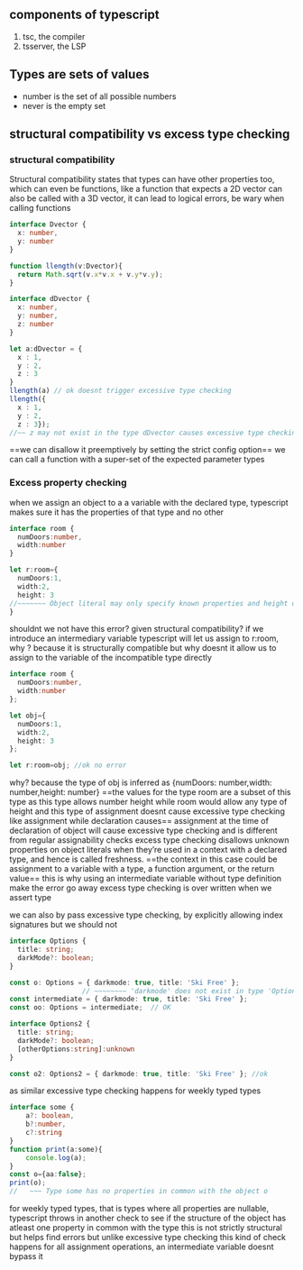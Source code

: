 ## components of typescript
1. tsc, the compiler
2. tsserver, the LSP

## Types are sets of values
- number is the set of all possible numbers
- never is the empty set

## structural compatibility vs excess type checking
### structural compatibility
Structural compatibility states that types can have other properties too, which can even be functions,
like a function that expects a 2D vector can also be called with a 3D vector,
it can lead to logical errors, be wary when calling functions

```ts
interface Dvector {
  x: number, 
  y: number
}

function llength(v:Dvector){
  return Math.sqrt(v.x*v.x + v.y*v.y);
}

interface dDvector {
  x: number,
  y: number,
  z: number
}

let a:dDvector = {
  x : 1,
  y : 2,
  z : 3
}
llength(a) // ok doesnt trigger excessive type checking
llength({  
  x : 1,
  y : 2,
  z : 3});
//~~ z may not exist in the type dDvector causes excessive type checking 
```
==we can disallow it preemptively by setting the strict config option==
we can call a function with a super-set of the expected parameter types
### Excess property checking
when we assign an object to a a variable with the declared type, typescript makes sure it has the properties of that type and no other

```ts
interface room {
  numDoors:number,
  width:number
}

let r:room={
  numDoors:1,
  width:2,
  height: 3
//~~~~~~~ Object literal may only specify known properties and height does not exist in type 'Room'
}
```

shouldnt we not have this error? given structural compatibility?
if we introduce an intermediary variable typescript will let us assign to r:room, why ? because it is structurally compatible but why doesnt it allow us to assign to the variable of the incompatible type directly

```ts
interface room {
  numDoors:number,
  width:number
};

let obj={
  numDoors:1,
  width:2,
  height: 3
};

let r:room=obj; //ok no error
```
why? because the type of obj is inferred as {numDoors: number,width: number,height: number}
==the values for the type room are a subset of this type as this type allows number height while room would allow any type of height and this type of assignment doesnt cause excessive type checking like assignment while declaration causes==
assignment at the time of declaration of object will cause excessive type checking and is different from regular assignability checks
excess type checking disallows unknown properties on object literals when they’re used in a context with a declared type, and hence is called freshness.
==the context in this case could be assignment to a variable with a type, a function argument, or the return value==
this is why using an intermediate variable without type definition make the error go away
excess type checking is over written when we assert type

we can also by pass excessive type checking, by explicitly allowing index signatures but we should not
```ts
interface Options {
  title: string;
  darkMode?: boolean;
}

const o: Options = { darkmode: true, title: 'Ski Free' };
                  // ~~~~~~~~ 'darkmode' does not exist in type 'Options'..
const intermediate = { darkmode: true, title: 'Ski Free' };
const oo: Options = intermediate;  // OK

interface Options2 {
  title: string;
  darkMode?: boolean;
  [otherOptions:string]:unknown
}

const o2: Options2 = { darkmode: true, title: 'Ski Free' }; //ok
```

as similar excessive type checking happens for weekly typed types
```ts
interface some {
	a?: boolean,
	b?:number,
	c?:string
}
function print(a:some){
	console.log(a);
}
const o={aa:false};
print(o);
//   ~~~ Type some has no properties in common with the object o
```
for weekly typed types, that is types where all properties are nullable, typescript throws in another check to see if the structure of the object has atleast one property in common with the type
this is not strictly structural but helps find errors
but unlike excessive type checking this kind of check happens for all assignment operations, an intermediate variable doesnt bypass it
